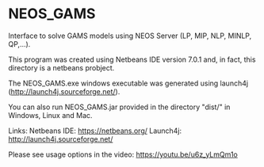# NEOS_GAMS
Interface to solve GAMS models using NEOS Server (LP, MIP, NLP, MINLP, QP,...).

This program was created using Netbeans IDE version 7.0.1 and, in fact, this directory is a netbeans probject.

The NEOS_GAMS.exe windows executable was generated using launch4j (http://launch4j.sourceforge.net/). 

You can also run NEOS_GAMS.jar provided in the directory "dist/" in Windows, Linux and Mac.

Links:
Netbeans IDE: https://netbeans.org/
Launch4j: http://launch4j.sourceforge.net/

Please see usage options in the video: https://youtu.be/u6z_yLmQm1o

